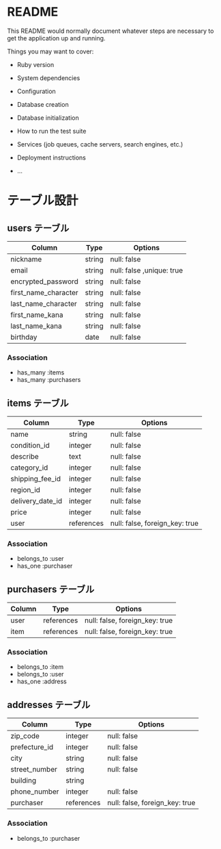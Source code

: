 # README

This README would normally document whatever steps are necessary to get the
application up and running.

Things you may want to cover:

* Ruby version

* System dependencies

* Configuration

* Database creation

* Database initialization

* How to run the test suite

* Services (job queues, cache servers, search engines, etc.)

* Deployment instructions

* ...

# テーブル設計

## users テーブル

| Column               | Type    | Options                  |
| -------------------- | ------- | ------------------------ |
| nickname             | string  | null: false              |
| email                | string  | null: false ,unique: true|
| encrypted_password   | string  | null: false              |
| first_name_character | string  | null: false              |
| last_name_character  | string  | null: false              |
| first_name_kana      | string  | null: false              |
| last_name_kana       | string  | null: false              |
| birthday             | date    | null: false              |
 
### Association

- has_many :items
- has_many :purchasers

## items テーブル

| Column             | Type       | Options                        |
| ------------------ | ---------- | ------------------------------ |
| name               | string     | null: false                    |
| condition_id       | integer    | null: false                    |
| describe           | text       | null: false                    | 
| category_id        | integer    | null: false                    |
| shipping_fee_id    | integer    | null: false                    |
| region_id          | integer    | null: false                    |
| delivery_date_id   | integer    | null: false                    |
| price              | integer    | null: false                    |
| user               | references | null: false, foreign_key: true |


### Association

- belongs_to :user
- has_one    :purchaser

## purchasers テーブル

| Column             | Type       | Options                        |
| ------------------ | ---------- | ------------------------------ |
| user               | references | null: false, foreign_key: true |
| item               | references | null: false, foreign_key: true |
### Association

- belongs_to :item
- belongs_to :user
- has_one    :address

## addresses テーブル

| Column             | Type       | Options                        |
| ------------------ | ---------- | ------------------------------ |
| zip_code           | integer    | null: false                    |
| prefecture_id      | integer     | null: false                    |
| city               | string     | null: false                    |
| street_number      | string     | null: false                    | 
| building           | string     |                                |
| phone_number       | integer     | null: false                    |
| purchaser          | references | null: false, foreign_key: true |



### Association

- belongs_to :purchaser